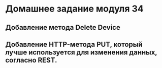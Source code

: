 # Домашнее задание модуля 34
## Добавление метода Delete Device
## Добавление HTTP-метода PUT, который лучше используется для изменения данных, согласно REST.
